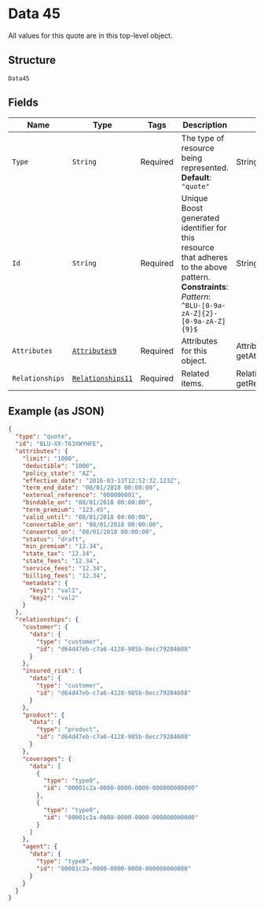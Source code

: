 
# Data 45

All values for this quote are in this top-level object.

## Structure

`Data45`

## Fields

| Name | Type | Tags | Description | Getter | Setter |
|  --- | --- | --- | --- | --- | --- |
| `Type` | `String` | Required | The type of resource being represented.<br>**Default**: `"quote"` | String getType() | setType(String type) |
| `Id` | `String` | Required | Unique Boost generated identifier for this resource that adheres to the above pattern.<br>**Constraints**: *Pattern*: `^BLU-[0-9a-zA-Z]{2}-[0-9a-zA-Z]{9}$` | String getId() | setId(String id) |
| `Attributes` | [`Attributes9`](../../doc/models/attributes-9.md) | Required | Attributes for this object. | Attributes9 getAttributes() | setAttributes(Attributes9 attributes) |
| `Relationships` | [`Relationships11`](../../doc/models/relationships-11.md) | Required | Related items. | Relationships11 getRelationships() | setRelationships(Relationships11 relationships) |

## Example (as JSON)

```json
{
  "type": "quote",
  "id": "BLU-XX-T63XWYHFE",
  "attributes": {
    "limit": "1000",
    "deductible": "1000",
    "policy_state": "AZ",
    "effective_date": "2016-03-13T12:52:32.123Z",
    "term_end_date": "08/01/2018 00:00:00",
    "external_reference": "000000001",
    "bindable_on": "08/01/2018 00:00:00",
    "term_premium": "123.45",
    "valid_until": "08/01/2018 00:00:00",
    "convertable_on": "08/01/2018 00:00:00",
    "converted_on": "08/01/2018 00:00:00",
    "status": "draft",
    "min_premium": "12.34",
    "state_tax": "12.34",
    "state_fees": "12.34",
    "service_fees": "12.34",
    "billing_fees": "12.34",
    "metadata": {
      "key1": "val1",
      "key2": "val2"
    }
  },
  "relationships": {
    "customer": {
      "data": {
        "type": "customer",
        "id": "d64d47eb-c7a6-4128-985b-0ecc79284608"
      }
    },
    "insured_risk": {
      "data": {
        "type": "customer",
        "id": "d64d47eb-c7a6-4128-985b-0ecc79284608"
      }
    },
    "product": {
      "data": {
        "type": "product",
        "id": "d64d47eb-c7a6-4128-985b-0ecc79284608"
      }
    },
    "coverages": {
      "data": [
        {
          "type": "type0",
          "id": "00001c2a-0000-0000-0000-000000000000"
        },
        {
          "type": "type0",
          "id": "00001c2a-0000-0000-0000-000000000000"
        }
      ]
    },
    "agent": {
      "data": {
        "type": "type0",
        "id": "00001c2a-0000-0000-0000-000000000000"
      }
    }
  }
}
```

